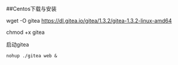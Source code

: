 ##Centos下载与安装

wget -O gitea https://dl.gitea.io/gitea/1.3.2/gitea-1.3.2-linux-amd64 

chmod +x gitea

启动gitea 
```
nohup ./gitea web &
```
